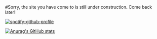 #Sorry, the site you have come to is still under construction. Come back later!


[![spotify-github-profile](https://spotify-github-profile.vercel.app/api/view?uid=31nwcjeblh7cuqmez7djjaowccyy&cover_image=true&theme=default&show_offline=false&background_color=121212)](https://github.com/kittinan/spotify-github-profile)

[![Anurag's GitHub stats](https://github-readme-stats.vercel.app/api?username=JJoshyyy)](https://github.com/anuraghazra/github-readme-stats)

